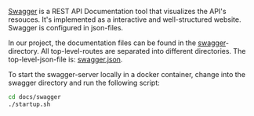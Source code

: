 [Swagger](https://swagger.io/tools/swagger-ui/) is a REST API Documentation tool that visualizes the API's resouces.
It's implemented as a interactive and well-structured website.
Swagger is configured in json-files.

In our project, the documentation files can be found in the [swagger](https://github.com/PBL-Pick-By-Light/BE-Backend/tree/main/docs/swagger)-directory.
All top-level-routes are separated into different directories.
The top-level-json-file is: [swagger.json](https://github.com/PBL-Pick-By-Light/BE-Backend/blob/development/docs/swagger/swagger.json).

To start the swagger-server locally in a docker container, change into the swagger directory and run the following script:
```sh
cd docs/swagger
./startup.sh
```

